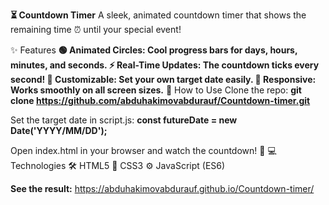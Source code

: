 **⏳ Countdown Timer**
A sleek, animated countdown timer that shows the remaining time ⏰ until your special event!

✨ Features
**🟢 Animated Circles: Cool progress bars for days, hours, minutes, and seconds.
⚡ Real-Time Updates: The countdown ticks every second!
🎨 Customizable: Set your own target date easily.
📱 Responsive: Works smoothly on all screen sizes.**
🚀 How to Use
Clone the repo:
**git clone https://github.com/abduhakimovabdurauf/Countdown-timer.git**

Set the target date in script.js:
**const futureDate = new Date('YYYY/MM/DD');**


Open index.html in your browser and watch the countdown! 🎉
💻 Technologies
🛠️ HTML5
🎨 CSS3
⚙️ JavaScript (ES6)


**See the result:** https://abduhakimovabdurauf.github.io/Countdown-timer/
